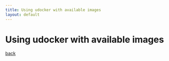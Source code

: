 ```yaml
---
title: Using udocker with available images
layout: default
---
```


# Using udocker with available images



[back](./)